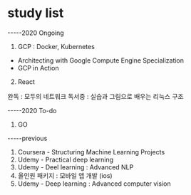 # study list


-----2020 Ongoing
1. GCP : Docker, Kubernetes
  - Architecting with Google Compute Engine Specialization
  - GCP in Action 
2. React


완독 : 모두의 네트워크
독서중 : 실습과 그림으로 배우는 리눅스 구조 

-----2020 To-do
1. GO



-----previous
1. Coursera - Structuring Machine Learning Projects
2. Udemy - Practical deep learning
3. Udemy - Deel learning : Advanced NLP
4. 올인원 패키지 : 모바일 앱 개발 (ios)
5. Udemy - Deep learning : Advanced computer vision

